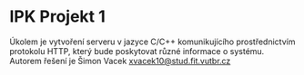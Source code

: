 # IPK Projekt 1
Úkolem je vytvoření serveru v jazyce C/C++ komunikujícího prostřednictvím protokolu HTTP, který bude poskytovat různé informace o systému.
Autorem řešení je Šimon Vacek xvacek10@stud.fit.vutbr.cz 
